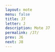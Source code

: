 ```yaml
---
layout: mote
menu: false
title: J7
letter: J
description: Mote J7
permalink: /J7/
prev: J6
next: J8
---
```

